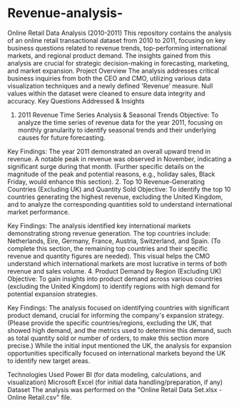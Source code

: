# Revenue-analysis-
Online Retail Data Analysis (2010-2011)
This repository contains the analysis of an online retail transactional dataset from 2010 to 2011, focusing on key business questions related to revenue trends, top-performing international markets, and regional product demand. The insights gained from this analysis are crucial for strategic decision-making in forecasting, marketing, and market expansion.
Project Overview
The analysis addresses critical business inquiries from both the CEO and CMO, utilizing various data visualization techniques and a newly defined 'Revenue' measure. Null values within the dataset were cleaned to ensure data integrity and accuracy.
Key Questions Addressed & Insights
1. 2011 Revenue Time Series Analysis & Seasonal Trends
Objective: To analyze the time series of revenue data for the year 2011, focusing on monthly granularity to identify seasonal trends and their underlying causes for future forecasting.

Key Findings:
The year 2011 demonstrated an overall upward trend in revenue.
A notable peak in revenue was observed in November, indicating a significant surge during that month. (Further specific details on the magnitude of the peak and potential reasons, e.g., holiday sales, Black Friday, would enhance this section).
2. Top 10 Revenue-Generating Countries (Excluding UK) and Quantity Sold
Objective: To identify the top 10 countries generating the highest revenue, excluding the United Kingdom, and to analyze the corresponding quantities sold to understand international market performance.

Key Findings:
The analysis identified key international markets demonstrating strong revenue generation. The top countries include: Netherlands, Eire, Germany, France, Austria, Switzerland, and Spain. (To complete this section, the remaining top countries and their specific revenue and quantity figures are needed).
This visual helps the CMO understand which international markets are most lucrative in terms of both revenue and sales volume.
4. Product Demand by Region (Excluding UK)
Objective: To gain insights into product demand across various countries (excluding the United Kingdom) to identify regions with high demand for potential expansion strategies.

Key Findings:
The analysis focused on identifying countries with significant product demand, crucial for informing the company's expansion strategy. (Please provide the specific countries/regions, excluding the UK, that showed high demand, and the metrics used to determine this demand, such as total quantity sold or number of orders, to make this section more precise.)
While the initial input mentioned the UK, the analysis for expansion opportunities specifically focused on international markets beyond the UK to identify new target areas.

Technologies Used
Power BI (for data modeling, calculations, and visualization)
Microsoft Excel (for initial data handling/preparation, if any)
Dataset
The analysis was performed on the "Online Retail Data Set.xlsx - Online Retail.csv" file.
